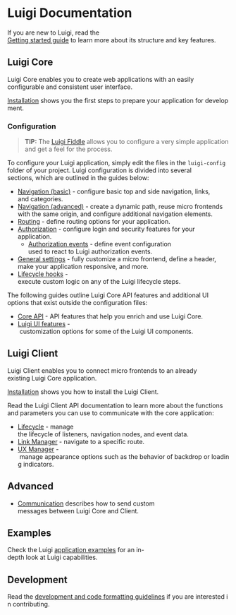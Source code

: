 # Luigi Documentation

If you are new to Luigi, read the [Getting started guide](getting-started.md) to learn more about its structure and key features.

## Luigi Core

Luigi Core enables you to create web applications with an easily configurable and consistent user interface.

[Installation](application-setup.md) shows you the first steps to prepare your application for development.

### Configuration

> **TIP:** The [Luigi Fiddle](https://fiddle.luigi-project.io) allows you to configure a very simple application and get a feel for the process.

To configure your Luigi application, simply edit the files in the `luigi-config` folder of your project. Luigi configuration is divided into several sections, which are outlined in the guides below:

* [Navigation (basic)](navigation-configuration.md) - configure basic top and side navigation, links, and categories.
* [Navigation (advanced)](navigation-advanced.md) - create a dynamic path, reuse micro frontends with the same origin, and configure additional navigation elements. 
* [Routing](navigation-parameters-reference.md#routing) - define routing options for your application.
* [Authorization](authorization-configuration.md) - configure login and security features for your application.
    * [Authorization events](authorization-events.md) - define event configuration used to react to Luigi authorization events.
* [General settings](general-settings.md) - fully customize a micro frontend, define a header, make your application responsive, and more.
* [Lifecycle hooks](lifecycle-hooks.md) - execute custom logic on any of the Luigi lifecycle steps.

The following guides outline Luigi Core API features and additional UI options that exist outside the configuration files:

* [Core API](luigi-core-api.md) - API features that help you enrich and use Luigi Core.
* [Luigi UI features](luigi-ux-features.md) - customization options for some of the Luigi UI components.

## Luigi Client

Luigi Client enables you to connect micro frontends to an already existing Luigi Core application.

[Installation](https://github.com/SAP/luigi/tree/master/client) shows you how to install the Luigi Client.

Read the Luigi Client API documentation to learn more about the functions and parameters you can use to communicate with the core application:

* [Lifecycle](luigi-client-api.md#lifecycle) - manage the lifecycle of listeners, navigation nodes, and event data.
* [Link Manager](luigi-client-api.md#linkmanager) - navigate to a specific route.
* [UX Manager](luigi-client-api.md#uxmanager) - manage appearance options such as the behavior of backdrop or loading indicators.

## Advanced
* [Communication](communication.md) describes how to send custom messages between Luigi Core and Client.

## Examples

Check the Luigi [application examples](../core/examples/README.md) for an in-depth look at Luigi capabilities.

## Development

Read the [development and code formatting guidelines](https://github.com/SAP/luigi#development) if you are interested in contributing.
